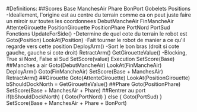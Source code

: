 #Definitions:
##Scores
	Base
	ManchesAir
	Phare
	BonPort
	Gobelets
	Positions -Ideallement, l'origine est au centre du terrain comme ca on peut juste faire un miroir sur toutes les coordonnees
	DebutMancheAir
	FinMancheAir
	AttenteGirouette
	PositionGirouette
	PositionPhare
	PortNord
	PortSud
	Fonctions
	UpdateForSide() -Determine de quel cote du terrain le robot est
	Goto(Position)
	LookAt(Position) -Fait tourner le robot de manier a ce qu'il regarde vers cette position
	DeployArm() -Sort le bon bras (droit si cote gauche, gauche si cote droit)
	RetractArm()
	GetGirouetteValue() -Blocking, True si Nord, False si Sud
	SetScore(value)
	Execution
	SetScore(Base)
##Manches a air
	Goto(DebutMancheAir)
	LookAt(FinMancheAir)
	DeployArm()
	Goto(FinMancheAir)
	SetScore(Base + ManchesAir)
	RetractArm()
##Girouette
	Goto(AttenteGirouette)
	LookAt(PositionGirouette)
	bShouldDockNorth = GetGirouetteValue()
##Phare
	Goto(PositionPhare)
	SetScore(Base + ManchesAir + Phare)
##Rentrer au port
	if(bShouldDockNorth)
	{ Goto(PortNord) }
	else { Goto(PortSud) }
	SetScore(Base + ManchesAir + Phare + BonPort)
